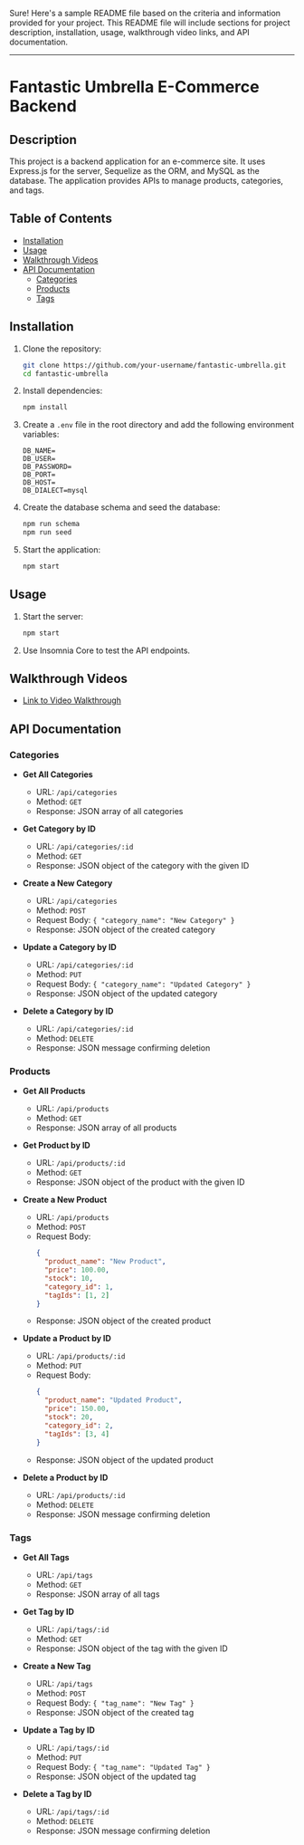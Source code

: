 Sure! Here's a sample README file based on the criteria and information provided for your project. This README file will include sections for project description, installation, usage, walkthrough video links, and API documentation.

---

# Fantastic Umbrella E-Commerce Backend

## Description

This project is a backend application for an e-commerce site. It uses Express.js for the server, Sequelize as the ORM, and MySQL as the database. The application provides APIs to manage products, categories, and tags.

## Table of Contents

- [Installation](#installation)
- [Usage](#usage)
- [Walkthrough Videos](#walkthrough-videos)
- [API Documentation](#api-documentation)
  - [Categories](#categories)
  - [Products](#products)
  - [Tags](#tags)

## Installation

1. Clone the repository:
    ```sh
    git clone https://github.com/your-username/fantastic-umbrella.git
    cd fantastic-umbrella
    ```

2. Install dependencies:
    ```sh
    npm install
    ```

3. Create a `.env` file in the root directory and add the following environment variables:
    ```env
    DB_NAME=
    DB_USER=
    DB_PASSWORD=
    DB_PORT=
    DB_HOST=
    DB_DIALECT=mysql
    ```

4. Create the database schema and seed the database:
    ```sh
    npm run schema
    npm run seed
    ```

5. Start the application:
    ```sh
    npm start
    ```

## Usage

1. Start the server:
    ```sh
    npm start
    ```

2. Use Insomnia Core to test the API endpoints.

## Walkthrough Videos

- [Link to Video Walkthrough](https://drive.google.com/file/d/17vg6UsHe-8H7HLEUrPQZ_d5JQlOiOC5G/view?usp=drive_link)


## API Documentation

### Categories

- **Get All Categories**
    - URL: `/api/categories`
    - Method: `GET`
    - Response: JSON array of all categories

- **Get Category by ID**
    - URL: `/api/categories/:id`
    - Method: `GET`
    - Response: JSON object of the category with the given ID

- **Create a New Category**
    - URL: `/api/categories`
    - Method: `POST`
    - Request Body: `{ "category_name": "New Category" }`
    - Response: JSON object of the created category

- **Update a Category by ID**
    - URL: `/api/categories/:id`
    - Method: `PUT`
    - Request Body: `{ "category_name": "Updated Category" }`
    - Response: JSON object of the updated category

- **Delete a Category by ID**
    - URL: `/api/categories/:id`
    - Method: `DELETE`
    - Response: JSON message confirming deletion

### Products

- **Get All Products**
    - URL: `/api/products`
    - Method: `GET`
    - Response: JSON array of all products

- **Get Product by ID**
    - URL: `/api/products/:id`
    - Method: `GET`
    - Response: JSON object of the product with the given ID

- **Create a New Product**
    - URL: `/api/products`
    - Method: `POST`
    - Request Body:
      ```json
      {
        "product_name": "New Product",
        "price": 100.00,
        "stock": 10,
        "category_id": 1,
        "tagIds": [1, 2]
      }
      ```
    - Response: JSON object of the created product

- **Update a Product by ID**
    - URL: `/api/products/:id`
    - Method: `PUT`
    - Request Body:
      ```json
      {
        "product_name": "Updated Product",
        "price": 150.00,
        "stock": 20,
        "category_id": 2,
        "tagIds": [3, 4]
      }
      ```
    - Response: JSON object of the updated product

- **Delete a Product by ID**
    - URL: `/api/products/:id`
    - Method: `DELETE`
    - Response: JSON message confirming deletion

### Tags

- **Get All Tags**
    - URL: `/api/tags`
    - Method: `GET`
    - Response: JSON array of all tags

- **Get Tag by ID**
    - URL: `/api/tags/:id`
    - Method: `GET`
    - Response: JSON object of the tag with the given ID

- **Create a New Tag**
    - URL: `/api/tags`
    - Method: `POST`
    - Request Body: `{ "tag_name": "New Tag" }`
    - Response: JSON object of the created tag

- **Update a Tag by ID**
    - URL: `/api/tags/:id`
    - Method: `PUT`
    - Request Body: `{ "tag_name": "Updated Tag" }`
    - Response: JSON object of the updated tag

- **Delete a Tag by ID**
    - URL: `/api/tags/:id`
    - Method: `DELETE`
    - Response: JSON message confirming deletion

